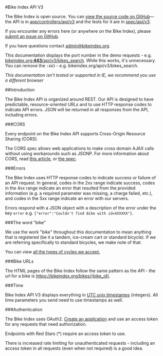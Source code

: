 <a class="ref" id="ref_title">

#Bike Index API V3
  

The Bike Index is open source. You can [view the source code on GitHub](https://github.com/bikeindex/bike_index)&mdash;the API is in [app/controllers/api/v3](https://github.com/bikeindex/bike_index/tree/master/app/controllers/api/v3) and the tests for it are in [spec/api/v3](https://github.com/bikeindex/bike_index/tree/master/spec/api/v3).

If you encounter any errors here (or anywhere on the Bike Index), please [submit an issue on GitHub](https://github.com/bikeindex/bike_index/issues/new).

If you have questions contact [admin@bikeindex.org](mailto:admin@bikeindex.org").

This documentation displays the port number in the demo requests - e.g. [bikeindex.org:**443**/api/v3/bikes_search](https://bikeindex.org/api/v3/bikes_search). While this works, it's unnecessary. You can remove the `:443` - e.g. bikeindex.org/api/v3/bikes_search.

*This documentation isn't tested or supported in IE, we recommend you use a different browser*


<a class="ref" id="ref_introduction">
  
##Introduction

The Bike Index API is organized around REST. Our API is designed to have predictable, resource-oriented URLs and to use HTTP response codes to indicate API errors. JSON will be returned in all responses from the API, including errors.

<a class="ref" id="ref_cors">
  
###CORS

Every endpoint on the Bike Index API supports Cross-Origin Resource Sharing (CORS).

The CORS spec allows web applications to make cross domain AJAX calls without using workarounds such as JSONP. For more information about CORS, read [this article](http://www.nczonline.net/blog/2010/05/25/cross-domain-ajax-with-cross-origin-resource-sharing/), or [the spec](http://www.w3.org/TR/access-control/#simple-cross-origin-request-and-actual-r").

<a class="ref" id="ref_errors">

###Errors

The Bike Index uses HTTP response codes to indicate success or failure of an API request. In general, codes in the 2xx range indicate success, codes in the 4xx range indicate an error that resulted from the provided information (e.g. a required parameter was missing, a charge failed, etc.), and codes in the 5xx range indicate an error with our servers.

Errors respond with a JSON object with a description of the error under the key `error` e.g. `{"error":"Couldn't find Bike with id=XXXXXX"}`.


<a class="ref" id="ref_the_word_bike">
  
###The word "bike"

We use the work "bike" throughout this documentation to mean anything that is registered (be it a tandem, ice-cream cart or standard bicycle). If we are referring specifically to standard bicycles, we make note of that.

You can view <a href="#selections_GET_version_selections_cycle_types_format_get_2" class="scroll-link">all the types of cycles we accept.</a>


<a class="ref" id="ref_bike_urls">
  
###Bike URLs

The HTML pages of the Bike Index follow the same pattern as the API - the url for a bike is https://bikeindex.org/bikes/{bike_id}.


<a class="ref" id="ref_time">
  
###Time

Bike Index API V3 displays everything in <a href="https://en.wikipedia.org/wiki/Unix_time" target="_blank">UTC unix timestamps</a> (integers). All time parameters you send need to use timestamps as well.

<a class="ref" id="ref_authentication">
  
###Authentication

The Bike Index uses OAuth2. <a href="#applications_list" class="scroll-link">Create an application</a> and use an access token for any requests that need authorization.

Endpoints with Red Stars (<span class="accstr">*</span>) require an access token to use.

There is increased rate limiting for unauthenticated requests - including an access token in all requests (even when not required) is a good idea.

<!-- <img alt="example of a protected endpoint" src="updated/documentation/protected_endpoint.png" class="protected-endpoint-img"> -->

